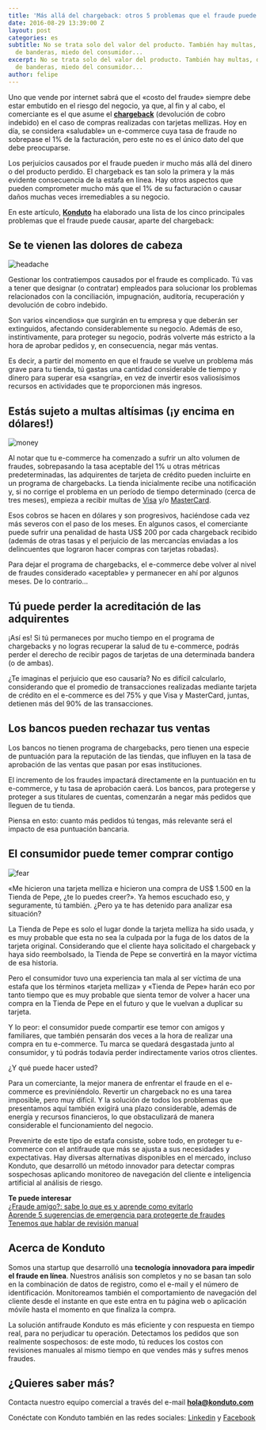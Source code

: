 ```yaml
---
title: 'Más allá del chargeback: otros 5 problemas que el fraude puede causar'
date: 2016-08-29 13:39:00 Z
layout: post
categories: es
subtitle: No se trata solo del valor del producto. También hay multas, desacreditación
  de banderas, miedo del consumidor...
excerpt: No se trata solo del valor del producto. También hay multas, desacreditación
  de banderas, miedo del consumidor...
author: felipe
---
```


Uno que vende por internet sabrá que el «costo del fraude» siempre debe estar embutido en el riesgo del negocio, ya que, al fin y al cabo, el comerciante es el que asume el **[chargeback](https://blog.konduto.com/es/2016/05/que-hacer-al-recibir-el-primer-chargeback/?utm_source=konduto&utm_medium=blog-es&utm_campaign=conteudo)** (devolución de cobro indebido) en el caso de compras realizadas con tarjetas mellizas. Hoy en día, se considera «saludable» un e-commerce cuya tasa de fraude no sobrepase el 1% de la facturación, pero este no es el único dato del que debe preocuparse.

Los perjuicios causados por el fraude pueden ir mucho más allá del dinero o del producto perdido. El chargeback es tan solo la primera y la más evidente consecuencia de la estafa en línea. Hay otros aspectos que pueden comprometer mucho más que el 1% de su facturación o causar daños muchas veces irremediables a su negocio.

En este artículo, **[Konduto](https://www.konduto.com/es?utm_source=konduto&utm_medium=blog-es&utm_campaign=conteudo)** ha elaborado una lista de los cinco principales problemas que el fraude puede causar, aparte del chargeback:

## Se te vienen las dolores de cabeza

![headache](/images/160321-headache.png)

Gestionar los contratiempos causados por el fraude es complicado. Tú vas a tener que designar (o contratar) empleados para solucionar los problemas relacionados con la conciliación, impugnación, auditoría, recuperación y devolución de cobro indebido.

Son varios «incendios» que surgirán en tu empresa y que deberán ser extinguidos, afectando considerablemente su negocio. Además de eso, instintivamente, para proteger su negocio, podrás volverte más estricto a la hora de aprobar pedidos y, en consecuencia, negar más ventas.

Es decir, a partir del momento en que el fraude se vuelve un problema más grave para tu tienda, tú gastas una cantidad considerable de tiempo y dinero para superar esa «sangría», en vez de invertir esos valiosísimos recursos en actividades que te proporcionen más ingresos.

## Estás sujeto a multas altísimas (¡y encima en dólares!)

![money](/images/160321-money.gif)

Al notar que tu e-commerce ha comenzado a sufrir un alto volumen de fraudes, sobrepasando la tasa aceptable del 1% u otras métricas predeterminadas, las adquirentes de tarjeta de crédito pueden incluirte en un programa de chargebacks. La tienda inicialmente recibe una notificación y, si no corrige el problema en un período de tiempo determinado (cerca de tres meses), empieza a recibir multas de [Visa](https://usa.visa.com/dam/VCOM/download/about-visa/visa-rules-public.pdf) y/o [MasterCard](https://www.mastercard.us/content/dam/mccom/en-us/documents/rules/spme-manual-july-2015.pdf).

Esos cobros se hacen en dólares y son progresivos, haciéndose cada vez más severos con el paso de los meses. En algunos casos, el comerciante puede sufrir una penalidad de hasta US$ 200 por cada chargeback recibido (además de otras tasas y el perjuicio de las mercancías enviadas a los delincuentes que lograron hacer compras con tarjetas robadas).

Para dejar el programa de chargebacks, el e-commerce debe volver al nivel de fraudes considerado «aceptable» y permanecer en ahí por algunos meses. De lo contrario…

## Tú puede perder la acreditación de las adquirentes

¡Así es! Si tú permaneces por mucho tiempo en el programa de chargebacks y no logras recuperar la salud de tu e-commerce, podrás perder el derecho de recibir pagos de tarjetas de una determinada bandera (o de ambas).

¿Te imaginas el perjuicio que eso causaría? No es difícil calcularlo, considerando que el promedio de transacciones realizadas mediante tarjeta de crédito en el e-commerce es del 75% y que Visa y MasterCard, juntas, detienen más del 90% de las transacciones.

## Los bancos pueden rechazar tus ventas

Los bancos no tienen programa de chargebacks, pero tienen una especie de puntuación para la reputación de las tiendas, que influyen en la tasa de aprobación de las ventas que pasan por esas instituciones.

El incremento de los fraudes impactará directamente en la puntuación en tu e-commerce, y tu tasa de aprobación caerá. Los bancos, para protegerse y proteger a sus titulares de cuentas, comenzarán a negar más pedidos que lleguen de tu tienda.

Piensa en esto: cuanto más pedidos tú tengas, más relevante será el impacto de esa puntuación bancaria.

## El consumidor puede temer comprar contigo

![fear](/images/160321-fear.gif)

«Me hicieron una tarjeta melliza e hicieron una compra de US$ 1.500 en la Tienda de Pepe, ¿te lo puedes creer?». Ya hemos escuchado eso, y seguramente, tú también. ¿Pero ya te has detenido para analizar esa situación?

La Tienda de Pepe es solo el lugar donde la tarjeta melliza ha sido usada, y es muy probable que esta no sea la culpada por la fuga de los datos de la tarjeta original. Considerando que el cliente haya solicitado el chargeback y haya sido reembolsado, la Tienda de Pepe se convertirá en la mayor víctima de esa historia.

Pero el consumidor tuvo una experiencia tan mala al ser víctima de una estafa que los términos «tarjeta melliza» y «Tienda de Pepe» harán eco por tanto tiempo que es muy probable que sienta temor de volver a hacer una compra en la Tienda de Pepe en el futuro y que le vuelvan a duplicar su tarjeta.

Y lo peor: el consumidor puede compartir ese temor con amigos y familiares, que también pensarán dos veces a la hora de realizar una compra en tu e-commerce. Tu marca se quedará desgastada junto al consumidor, y tú podrás todavía perder indirectamente varios otros clientes.

¿Y qué puede hacer usted?

Para un comerciante, la mejor manera de enfrentar el fraude en el e-commerce es previniéndolo. Revertir un chargeback no es una tarea imposible, pero muy difícil. Y la solución de todos los problemas que presentamos aquí también exigirá una plazo considerable, además de energía y recursos financieros, lo que obstaculizará de manera considerable el funcionamiento del negocio.

Prevenirte de este tipo de estafa consiste, sobre todo, en proteger tu e-commerce con el antifraude que más se ajusta a sus necesidades y expectativas. Hay diversas alternativas disponibles en el mercado, incluso Konduto, que desarrolló un método innovador para detectar compras sospechosas aplicando monitoreo de navegación del cliente e inteligencia artificial al análisis de riesgo.

**Te puede interesar**  
[¿Fraude amigo?: sabe lo que es y aprende como evitarlo](http://blog.konduto.com/es/2016/05/que-es-un-fraude-amigo/?utm_source=konduto&utm_medium=blog-es&utm_campaign=conteudo)  
[Aprende 5 sugerencias de emergencia para protegerte de fraudes](http://blog.konduto.com/es/2016/07/chargebacks-aumentaron-sugerencias-para-protegerte-de-fraudes/?utm_source=konduto&utm_medium=blog-es&utm_campaign=conteudo)  
[Tenemos que hablar de revisión manual](http://blog.konduto.com/es/2016/08/tenemos-que-hablar-de-revision-manual/?utm_source=konduto&utm_medium=blog-es&utm_campaign=conteudo)

## Acerca de Konduto

Somos una startup que desarrolló una **tecnología innovadora para impedir el fraude en línea**. Nuestros análisis son completos y no se basan tan solo en la combinación de datos de registro, como el e-mail y el número de identificación. Monitoreamos también el comportamiento de navegación del cliente desde el instante en que este entra en tu página web o aplicación móvile hasta el momento en que finaliza la compra.

La solución antifraude Konduto es más eficiente y con respuesta en tiempo real, para no perjudicar tu operación. Detectamos los pedidos que son realmente sospechosos: de este modo, tú reduces los costos con revisiones manuales al mismo tiempo en que vendes más y sufres menos fraudes.

## ¿Quieres saber más?

Contacta nuestro equipo comercial a través del e-mail **hola@konduto.com**

Conéctate con Konduto también en las redes sociales: [Linkedin](https://www.linkedin.com/company/konduto) y [Facebook](https://www.facebook.com/konduto)  